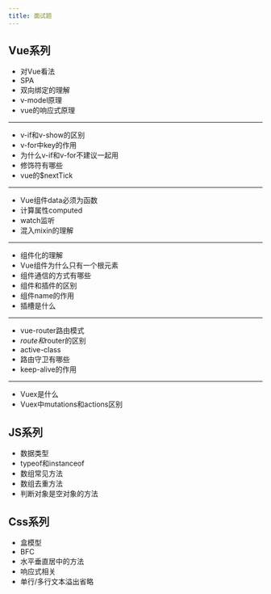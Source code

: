 ```yaml
---
title: 面试题
---
```


## Vue系列
* 对Vue看法
* SPA
* 双向绑定的理解
* v-model原理
* vue的响应式原理
---
* v-if和v-show的区别
* v-for中key的作用
* 为什么v-if和v-for不建议一起用
* 修饰符有哪些
* vue的$nextTick
---
* Vue组件data必须为函数
* 计算属性computed
* watch监听
* 混入mixin的理解
---
* 组件化的理解
* Vue组件为什么只有一个根元素
* 组件通信的方式有哪些
* 组件和插件的区别
* 组件name的作用
* 插槽是什么
---
* vue-router路由模式
* $route和$router的区别
* active-class
* 路由守卫有哪些
* keep-alive的作用
---
* Vuex是什么
* Vuex中mutations和actions区别


## JS系列
* 数据类型
* typeof和instanceof
* 数组常见方法
* 数组去重方法
* 判断对象是空对象的方法

## Css系列
* 盒模型
* BFC
* 水平垂直居中的方法
* 响应式相关
* 单行/多行文本溢出省略
